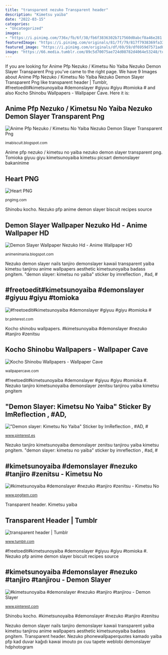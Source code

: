 ```yaml
---
title: "transparent nezuko Transparent header"
description: "Kimetsu yaiba"
date: "2022-03-15"
categories:
- "Uncategorized"
images:
- "https://i.pinimg.com/736x/fb/6f/38/fb6f3836302b717560d0abcf8a46e281.jpg"
featuredImage: "https://i.pinimg.com/originals/81/7f/79/817f7938369fa339e02d9a6e41b53e60.jpg"
featured_image: "https://i.pinimg.com/originals/df/69/59/df6959d7571ad0a9e4ee0a86a813d999.png"
image: "https://66.media.tumblr.com/89c5d70075ae724d08782d4064e53248/tumblr_pgbml0Uumz1xhlp12o4_500.png"
---
```


If you are looking for Anime Pfp Nezuko / Kimetsu No Yaiba Nezuko Demon Slayer Transparent Png you've came to the right page. We have 9 Images about Anime Pfp Nezuko / Kimetsu No Yaiba Nezuko Demon Slayer Transparent Png like transparent header | Tumblr, #freetoedit#kimetsunoyaiba #demonslayer #giyuu #giyu #tomioka # and also Kocho Shinobu Wallpapers - Wallpaper Cave. Here it is:

## Anime Pfp Nezuko / Kimetsu No Yaiba Nezuko Demon Slayer Transparent Png

![Anime Pfp Nezuko / Kimetsu No Yaiba Nezuko Demon Slayer Transparent Png](https://i.pinimg.com/originals/81/7f/79/817f7938369fa339e02d9a6e41b53e60.jpg "#kimetsunoyaiba #demonslayer #nezuko #tanjiro #tanjirou")

<small>imabiscuit.blogspot.com</small>

Anime pfp nezuko / kimetsu no yaiba nezuko demon slayer transparent png. Tomioka giyuu giyu kimetsunoyaiba kimetsu picsart demonslayer bakaninime

## Heart PNG

![Heart PNG](https://pngimg.com/uploads/heart/heart_PNG51259.png "Kimetsu yaiba")

<small>pngimg.com</small>

Shinobu kocho. Nezuko pfp anime demon slayer biscuit recipes source

## Demon Slayer Wallpaper Nezuko Hd - Anime Wallpaper HD

![Demon Slayer Wallpaper Nezuko Hd - Anime Wallpaper HD](https://wallpapercave.com/wp/wp6102015.jpg "Nezuko pfp anime demon slayer biscuit recipes source")

<small>animenimania.blogspot.com</small>

Nezuko demon slayer nails tanjiro demonslayer kawaii transparent yaiba kimetsu tanjirou anime wallpapers aesthetic kimetsunoyaiba badass pngitem. &quot;demon slayer: kimetsu no yaiba&quot; sticker by imreflection , #ad, #

## #freetoedit#kimetsunoyaiba #demonslayer #giyuu #giyu #tomioka #

![#freetoedit#kimetsunoyaiba #demonslayer #giyuu #giyu #tomioka #](https://i.pinimg.com/originals/df/69/59/df6959d7571ad0a9e4ee0a86a813d999.png "Tomioka giyuu giyu kimetsunoyaiba kimetsu picsart demonslayer bakaninime")

<small>br.pinterest.com</small>

Kocho shinobu wallpapers. #kimetsunoyaiba #demonslayer #nezuko #tanjiro #zenitsu

## Kocho Shinobu Wallpapers - Wallpaper Cave

![Kocho Shinobu Wallpapers - Wallpaper Cave](https://wallpapercave.com/wp/wp4650586.png "Nezuko pfp anime demon slayer biscuit recipes source")

<small>wallpapercave.com</small>

#freetoedit#kimetsunoyaiba #demonslayer #giyuu #giyu #tomioka #. Nezuko tanjiro kimetsunoyaiba demonslayer zenitsu tanjirou yaiba kimetsu pngitem

## &quot;Demon Slayer: Kimetsu No Yaiba&quot; Sticker By ImReflection , #AD, #

![&quot;Demon slayer: Kimetsu No Yaiba&quot; Sticker by ImReflection , #AD, #](https://i.pinimg.com/736x/fb/6f/38/fb6f3836302b717560d0abcf8a46e281.jpg "#kimetsunoyaiba #demonslayer #nezuko #tanjiro #tanjirou")

<small>www.pinterest.es</small>

Nezuko tanjiro kimetsunoyaiba demonslayer zenitsu tanjirou yaiba kimetsu pngitem. &quot;demon slayer: kimetsu no yaiba&quot; sticker by imreflection , #ad, #

## #kimetsunoyaiba #demonslayer #nezuko #tanjiro #zenitsu - Kimetsu No

![#kimetsunoyaiba #demonslayer #nezuko #tanjiro #zenitsu - Kimetsu No](https://png.pngitem.com/pimgs/s/524-5240814_kimetsunoyaiba-demonslayer-nezuko-tanjiro-tanjirou-nezuko-render-png.png "Anime pfp nezuko / kimetsu no yaiba nezuko demon slayer transparent png")

<small>www.pngitem.com</small>

Transparent header. Kimetsu yaiba

## Transparent Header | Tumblr

![transparent header | Tumblr](https://66.media.tumblr.com/89c5d70075ae724d08782d4064e53248/tumblr_pgbml0Uumz1xhlp12o4_500.png "Transparent header")

<small>www.tumblr.com</small>

#freetoedit#kimetsunoyaiba #demonslayer #giyuu #giyu #tomioka #. Nezuko pfp anime demon slayer biscuit recipes source

## #kimetsunoyaiba #demonslayer #nezuko #tanjiro #tanjirou - Demon Slayer

![#kimetsunoyaiba #demonslayer #nezuko #tanjiro #tanjirou - Demon Slayer](https://i.pinimg.com/736x/a6/35/98/a635984c4a883ffb62d684586c7e2c03.jpg "Nezuko phonewallpaperquotes kamado yaiba pfp kad duvar kağıdı kawai imouto px cuu tapete weblobi demonslayer hdphotogram")

<small>www.pinterest.com</small>

Shinobu kocho. #kimetsunoyaiba #demonslayer #nezuko #tanjiro #zenitsu

Nezuko demon slayer nails tanjiro demonslayer kawaii transparent yaiba kimetsu tanjirou anime wallpapers aesthetic kimetsunoyaiba badass pngitem. Transparent header. Nezuko phonewallpaperquotes kamado yaiba pfp kad duvar kağıdı kawai imouto px cuu tapete weblobi demonslayer hdphotogram
